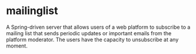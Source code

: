 # mailinglist
A Spring-driven server that allows users of a web platform to subscribe to a mailing list that sends periodic updates or important emails from the platform moderator. The users have the capacity to unsubscribe at any moment.
